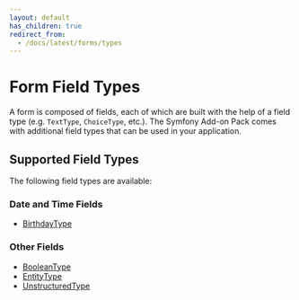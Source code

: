 ```yaml
---
layout: default
has_children: true
redirect_from:
  - /docs/latest/forms/types
---
```


# Form Field Types

A form is composed of fields, each of which are built with the help of a field type (e.g. `TextType`,
`ChoiceType`, etc.). The Symfony Add-on Pack comes with additional field types that can be used in your
application.

## Supported Field Types

The following field types are available:

### Date and Time Fields

* [BirthdayType](types/birthday-type.html)

### Other Fields

* [BooleanType](types/boolean-type.html)
* [EntityType](types/entity-type.html)
* [UnstructuredType](types/unstructured-type.html)
